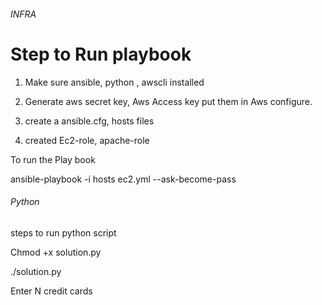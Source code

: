 
###### INFRA ######

# Step to Run playbook

1) Make sure ansible, python , awscli installed

2) Generate  aws secret key, Aws Access key  put them in Aws configure.

3) create a ansible.cfg, hosts files

4) created Ec2-role, apache-role



To run the Play book

ansible-playbook -i hosts ec2.yml --ask-become-pass



###### Python ########

steps to run python script

Chmod +x solution.py

./solution.py

Enter N credit cards